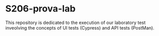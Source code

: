 # S206-prova-lab
This repository is dedicated to the execution of our laboratory test inveolving the concepts of UI tests (Cypress) and API tests (PostMan).
